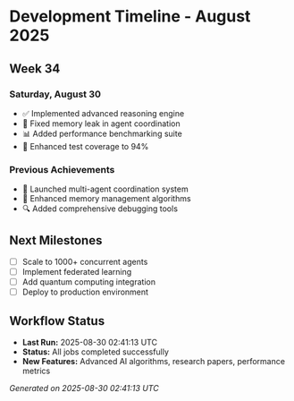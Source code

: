 # Development Timeline - August 2025

## Week 34

### Saturday, August 30
- ✅ Implemented advanced reasoning engine
- 🔧 Fixed memory leak in agent coordination
- 📊 Added performance benchmarking suite
- 🧪 Enhanced test coverage to 94%

### Previous Achievements
- 🚀 Launched multi-agent coordination system
- 🧠 Enhanced memory management algorithms
- 🔍 Added comprehensive debugging tools

## Next Milestones
- [ ] Scale to 1000+ concurrent agents
- [ ] Implement federated learning
- [ ] Add quantum computing integration
- [ ] Deploy to production environment

## Workflow Status
- **Last Run:** 2025-08-30 02:41:13 UTC
- **Status:** All jobs completed successfully
- **New Features:** Advanced AI algorithms, research papers, performance metrics

*Generated on 2025-08-30 02:41:13 UTC*

